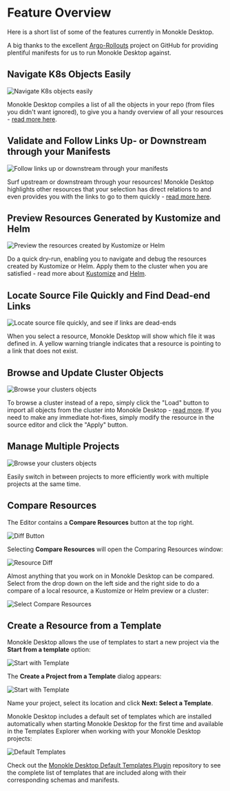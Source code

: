 # Feature Overview

Here is a short list of some of the features currently in Monokle Desktop.

A big thanks to the excellent [Argo-Rollouts](https://github.com/argoproj/argo-rollouts/) project on GitHub for
providing plentiful manifests for us to run Monokle Desktop against.

## **Navigate K8s Objects Easily**

![Navigate K8s objects easily](img/navigator-1.11.png)

Monokle Desktop compiles a list of all the objects in your repo (from files you didn't want ignored), to give you a handy
overview of all your resources - [read more here](resource-navigation.md).

## **Validate and Follow Links Up- or Downstream through your Manifests**

![Follow links up or downstream through your manifests](img/upstream-downstream-1.11.gif)

Surf upstream or downstream through your resources! Monokle Desktop highlights other resources that your selection has direct
relations to and even provides you with the links to go to them quickly - [read more here](resource-navigation.md).

## **Preview Resources Generated by Kustomize and Helm**

![Preview the resources created by Kustomize or Helm](img/kustomization-1.11.gif)

Do a quick dry-run, enabling you to navigate and debug the resources created by Kustomize or Helm. Apply them to
the cluster when you are satisfied - read more about [Kustomize](kustomize.md) and [Helm](helm.md).

## **Locate Source File Quickly and Find Dead-end Links**

![Locate source file quickly, and see if links are dead-ends](img/find-file-and-dead-links-1.11.gif)

When you select a resource, Monokle Desktop will show which file it was defined in. A yellow warning triangle indicates that a resource is pointing to a link that does not exist.

## **Browse and Update Cluster Objects**

![Browse your clusters objects](img/cluster-objects-1.11.gif)

To browse a cluster instead of a repo, simply click the "Load" button to import all objects from
the cluster into Monokle Desktop - [read more](cluster-integration.md). If you need to make any immediate hot-fixes, simply modify
the resource in the source editor and click the "Apply" button.

## **Manage Multiple Projects**

![Browse your clusters objects](img/manage-multiple-projects-1.11.gif)

Easily switch in between projects to more efficiently work with multiple projects at the same time.

## **Compare Resources**

The Editor contains a **Compare Resources** button at the top right.

![Diff Button](img/diff-button-1.11.png)

Selecting **Compare Resources** will open the Comparing Resources window:

![Resource Diff](img/comparing-resources-1.9.png)

Almost anything that you work on in Monokle Desktop can be compared. Select from the drop down on the left side and the right side to do a compare of a local resource, a Kustomize or Helm preview or a cluster:

![Select Compare Resources](img/select-comparing-resources-1.9.png)


## **Create a Resource from a Template**

Monokle Desktop allows the use of templates to start a new project via the **Start from a template** option:

![Start with Template](img/start-with-template-1.11.png)

The **Create a Project from a Template** dialog appears:

![Start with Template](img/name-project-1.11.png)

Name your project, select its location and click **Next: Select a Template**.

Monokle Desktop includes a default set of templates which are installed automatically when starting Monokle Desktop for the first time and available in the Templates Explorer when working with your Monokle Desktop projects:

![Default Templates](img/template-selection-1.11.png)

Check out the [Monokle Desktop Default Templates Plugin](https://github.com/kubeshop/monokle-default-templates-plugin) repository to 
see the complete list of templates that are included along with their corresponding schemas and manifests.







